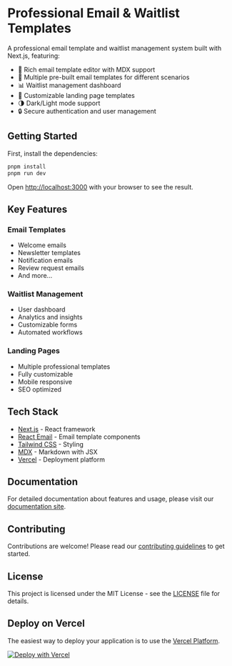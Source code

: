 # Professional Email & Waitlist Templates

A professional email template and waitlist management system built with Next.js, featuring:

- 📧 Rich email template editor with MDX support
- 📝 Multiple pre-built email templates for different scenarios
- 📊 Waitlist management dashboard
- 🎨 Customizable landing page templates
- 🌗 Dark/Light mode support
- 🔒 Secure authentication and user management

## Getting Started

First, install the dependencies:

```bash
pnpm install
pnpm run dev
```

Open [http://localhost:3000](http://localhost:3000) with your browser to see the result.

## Key Features

### Email Templates

- Welcome emails
- Newsletter templates
- Notification emails
- Review request emails
- And more...

### Waitlist Management

- User dashboard
- Analytics and insights
- Customizable forms
- Automated workflows

### Landing Pages

- Multiple professional templates
- Fully customizable
- Mobile responsive
- SEO optimized

## Tech Stack

- [Next.js](https://nextjs.org) - React framework
- [React Email](https://react.email) - Email template components
- [Tailwind CSS](https://tailwindcss.com) - Styling
- [MDX](https://mdxjs.com) - Markdown with JSX
- [Vercel](https://vercel.com) - Deployment platform

## Documentation

For detailed documentation about features and usage, please visit our [documentation site](https://docs.example.com).

## Contributing

Contributions are welcome! Please read our [contributing guidelines](CONTRIBUTING.md) to get started.

## License

This project is licensed under the MIT License - see the [LICENSE](LICENSE) file for details.

## Deploy on Vercel

The easiest way to deploy your application is to use the [Vercel Platform](https://vercel.com/new).

[![Deploy with Vercel](https://vercel.com/button)](https://vercel.com/new/clone?repository-url=https://github.com/yourusername/your-repo-name)
